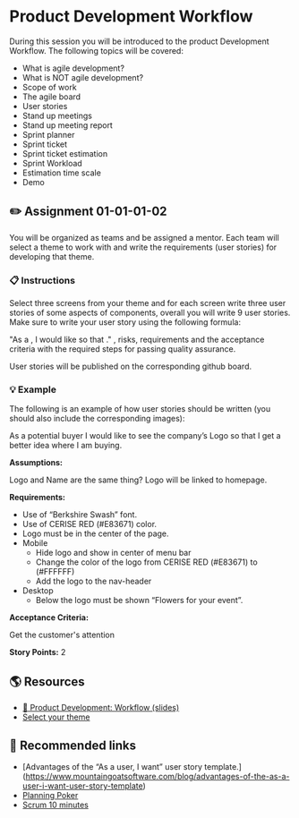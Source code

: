 # Product Development Workflow

During this session you will be introduced to the product Development Workflow. The following topics will be covered:
 
* What is agile development?
* What is NOT agile development?
* Scope of work
* The agile board
* User stories
* Stand up meetings
* Stand up meeting report
* Sprint planner
* Sprint ticket
* Sprint ticket estimation
* Sprint Workload
* Estimation time scale
* Demo

## :pencil2: Assignment 01-01-01-02

You will be organized as teams and be assigned a mentor. Each team will select a theme to work with and write the requirements (user stories) for developing that theme.

### :clipboard: Instructions

Select three screens from your theme and for each screen write three user stories of some aspects of components, overall you will write 9 user stories. Make sure to write your user story using the following formula:

"As a <type of user: who is this story for>, I would like <some goal: what they want to do> so that <some reason: why they want to do it>." , risks, requirements and the acceptance criteria with the required steps for passing quality assurance.
  
User stories will be published on the corresponding github board.
  
### :bulb: Example
  
The following is an example of how user stories should be written (you should also include the corresponding images):
  
As a potential buyer I would like to see the company’s Logo so that I get a better idea where I am buying.

**Assumptions:**

Logo and Name are the same thing?
Logo will be linked to homepage.

**Requirements:**

* Use of “Berkshire Swash” font.
* Use of CERISE RED (#E83671) color.
* Logo must be in the center of the page.
* Mobile
  * Hide logo and show in center of menu bar
  * Change the color of the logo from CERISE RED (#E83671) to (#FFFFFF)
  * Add the logo to the nav-header
* Desktop
  * Below the logo must be shown “Flowers for your event”.

**Acceptance Criteria:**

Get the customer's attention

**Story Points:** 
2

## :earth_americas: Resources

* [:pushpin: Product Development: Workflow (slides)](https://drive.google.com/open?id=191seiKBAXF8-bR6wXtoZZjc6KntCZb8d)
* [Select your theme](https://www.dropbox.com/sh/l4ltmmel0h0tlam/AADOkbZkFLCpuvtEPnYLfBNXa?dl=0)

## :pill: Recommended links

* [Advantages of the “As a user, I want” user story template.] (https://www.mountaingoatsoftware.com/blog/advantages-of-the-as-a-user-i-want-user-story-template)
* [Planning Poker](https://www.planningpoker.com/)
* [Scrum 10 minutes](https://www.youtube.com/watch?time_continue=6&v=YFkwhTkrVx8)
